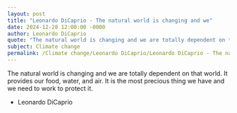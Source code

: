```yaml
---
layout: post
title: "Leonardo DiCaprio - The natural world is changing and we"
date: 2024-12-28 12:00:00 -0000
author: Leonardo DiCaprio
quote: "The natural world is changing and we are totally dependent on that world. It provides our food, water, and air. It is the most precious thing we have and we need to work to protect it."
subject: Climate change
permalink: /Climate change/Leonardo DiCaprio/Leonardo DiCaprio - The natural world is changing and we
---
```


The natural world is changing and we are totally dependent on that world. It provides our food, water, and air. It is the most precious thing we have and we need to work to protect it.

- Leonardo DiCaprio
